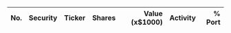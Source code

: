 No. | Security | Ticker | Shares | Value (x$1000) | Activity | % Port
|--- | --- | --- | ---:| ---:|:---:| ---:|
 